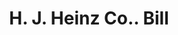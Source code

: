 ---
doi: 10.7916/D82245X1
date_other: '1890'
date_other_textual: 1890-1899
form: printed ephemera
genre:
- Invoices
name:
- H. J. Heinz Co.
object_in_context_url: https://biggert.cul.columbia.edu/items/view/ave_biggert_01770
subject_hierarchical_geographic:
- La Porte, Indiana, United States
- Sharpsburg, Pennsylvania, United States
- Baltimore, Maryland, United States
- Pittsburgh, Pennsylvania, United States
- Walkerton, Indiana, United States
subject_name:
- H. J. Heinz Co.
title: H. J. Heinz Co.. Bill
sort_title: H. J. Heinz Co.. Bill
call_number: ave_biggert_01770
coordinates:
- 41.60916666666667,-86.7175
- 40.49527777777778,-79.92888888888889
- 39.28333333333333,-76.61666666666666
- 40.439722222222215,-79.97638888888889
- 41.46388888888889,-86.48444444444445
pid: ave_biggert_01770
identifiers: ave_biggert_01770
permalink: /biggert/ave_biggert_01770/
layout: iiif-image-page
---
